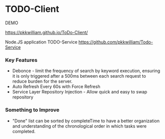 # TODO-Client

DEMO

https://pkkwilliam.github.io/ToDo-Client/

Node.JS application TODO-Service https://github.com/pkkwilliam/Todo-Service

### Key Features

- Debonce - limit the frequency of search by keyword execution, ensuring it is only triggered after a 500ms between each search request to reduce burden for the server.
- Auto Refresh Every 60s with Force Refresh
- Service Layer Repository Injection - Allow quick and easy to swap repository

### Something to Improve

- "Done" list can be sorted by completeTime to have a better organization and understanding of the chronological order in which tasks were completed.
